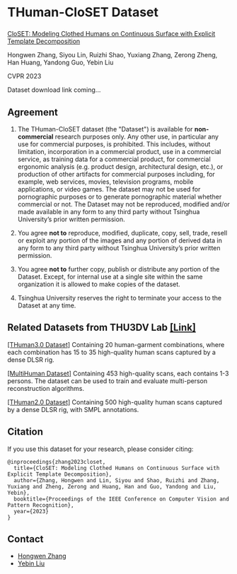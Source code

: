 # THuman-CloSET Dataset

### 	
[CloSET: Modeling Clothed Humans on Continuous Surface with Explicit Template Decomposition](http://www.liuyebin.com/closet)

Hongwen Zhang, Siyou Lin, Ruizhi Shao, Yuxiang Zhang, Zerong Zheng, Han Huang, Yandong Guo, Yebin Liu

CVPR 2023

Dataset download link coming...


## Agreement
1. The THuman-CloSET dataset (the "Dataset") is available for **non-commercial** research purposes only. Any other use, in particular any use for commercial purposes, is prohibited. This includes, without limitation, incorporation in a commercial product, use in a commercial service, as training data for a commercial product, for commercial ergonomic analysis (e.g. product design, architectural design, etc.), or production of other artifacts for commercial purposes including, for example, web services, movies, television programs, mobile applications, or video games. The dataset may not be used for pornographic purposes or to generate pornographic material whether commercial or not. The Dataset may not be reproduced, modified and/or made available in any form to any third party without Tsinghua University’s prior written permission.

2. You agree **not to** reproduce, modified, duplicate, copy, sell, trade, resell or exploit any portion of the images and any portion of derived data in any form to any third party without Tsinghua University’s prior written permission.

3. You agree **not to** further copy, publish or distribute any portion of the Dataset. Except, for internal use at a single site within the same organization it is allowed to make copies of the dataset.

4. Tsinghua University reserves the right to terminate your access to the Dataset at any time.

## Related Datasets from THU3DV Lab [[Link]](http://liuyebin.com)
[[THuman3.0 Dataset]](https://github.com/fwbx529/THuman3.0-Dataset) Containing 20 human-garment combinations, where each combination has 15 to 35 high-quality human scans captured by a dense DLSR rig.  

[[MultiHuman Dataset]](https://github.com/y-zheng18/MultiHuman-Dataset/) Containing 453 high-quality scans, each contains 1-3 persons. The dataset can be used to train and evaluate multi-person reconstruction algorithms.

[[THuman2.0 Dataset]](https://github.com/ytrock/THuman2.0-Dataset) Containing 500 high-quality human scans captured by a dense DLSR rig, with SMPL annotations. 


## Citation
If you use this dataset for your research, please consider citing:
```
@inproceedings{zhang2023closet,
  title={CloSET: Modeling Clothed Humans on Continuous Surface with Explicit Template Decomposition},
  author={Zhang, Hongwen and Lin, Siyou and Shao, Ruizhi and Zhang, Yuxiang and Zheng, Zerong and Huang, Han and Guo, Yandong and Liu, Yebin},
  booktitle={Proceedings of the IEEE Conference on Computer Vision and Pattern Recognition},
  year={2023}
}
```

## Contact
- [Hongwen Zhang](https://hongwenzhang.github.io)
- [Yebin Liu](http://liuyebin.com)

